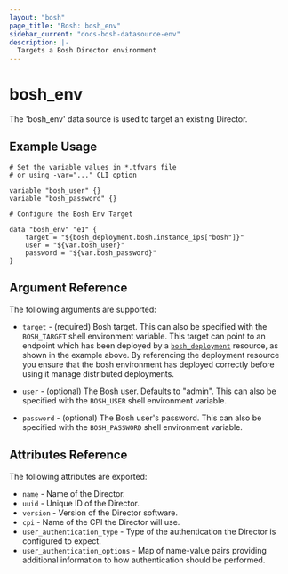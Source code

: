 ```yaml
---
layout: "bosh"
page_title: "Bosh: bosh_env"
sidebar_current: "docs-bosh-datasource-env"
description: |-
  Targets a Bosh Director environment
---
```


# bosh\_env

The 'bosh_env' data source is used to target an existing Director.

## Example Usage

```
# Set the variable values in *.tfvars file
# or using -var="..." CLI option

variable "bosh_user" {}
variable "bosh_password" {}

# Configure the Bosh Env Target

data "bosh_env" "e1" {
    target = "${bosh_deployment.bosh.instance_ips["bosh"]}"
    user = "${var.bosh_user}"
    password = "${var.bosh_password}"
}
```

## Argument Reference

The following arguments are supported:

* `target` - (required) Bosh target. This can also be specified with the `BOSH_TARGET` shell environment variable. This target can point to an endpoint which has been deployed by a [`bosh_deployment`](/docs/providers/bosh/r/deployment.html) resource, as shown in the example above. By referencing the deployment resource you ensure that the bosh environment has deployed correctly before using it manage distributed deployments.

* `user` - (optional) The Bosh user. Defaults to "admin". This can also be 
specified with the `BOSH_USER` shell environment variable.

* `password` - (optional) The Bosh user's password. This can also be specified 
with the `BOSH_PASSWORD` shell environment variable.

## Attributes Reference

The following attributes are exported:

* `name` - Name of the Director.
* `uuid` - Unique ID of the Director.
* `version` - Version of the Director software.
* `cpi` -  Name of the CPI the Director will use.
* `user_authentication_type` - Type of the authentication the Director is configured to expect.
* `user_authentication_options` - Map of name-value pairs providing additional information to 
how authentication should be performed.

